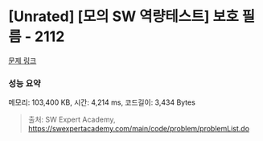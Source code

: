 # [Unrated] [모의 SW 역량테스트] 보호 필름 - 2112 

[문제 링크](https://swexpertacademy.com/main/code/problem/problemDetail.do?contestProbId=AV5V1SYKAaUDFAWu) 

### 성능 요약

메모리: 103,400 KB, 시간: 4,214 ms, 코드길이: 3,434 Bytes



> 출처: SW Expert Academy, https://swexpertacademy.com/main/code/problem/problemList.do